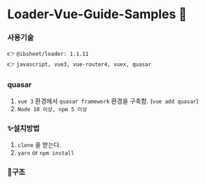 # Loader-Vue-Guide-Samples 👋

### 사용기술

👉 `@ibsheet/loader: 1.1.11` <br/>
👉 `javascript, vue3, vue-router4, vuex, quasar`

### quasar

1. `vue 3` 환경에서 `quasar framework` 환경을 구축함. (`vue add quasar`)
2. `Node 10 이상, npm 5 이상`

### ✨설치방법

1. `clone` 을 받는다.
2. `yarn` or `npm install`

### 🚀구조

